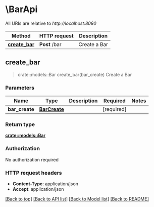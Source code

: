 # \BarApi

All URIs are relative to *http://localhost:8080*

Method | HTTP request | Description
------------- | ------------- | -------------
[**create_bar**](BarApi.md#create_bar) | **Post** /bar | Create a Bar



## create_bar

> crate::models::Bar create_bar(bar_create)
Create a Bar

### Parameters


Name | Type | Description  | Required | Notes
------------- | ------------- | ------------- | ------------- | -------------
**bar_create** | [**BarCreate**](BarCreate.md) |  | [required] |

### Return type

[**crate::models::Bar**](Bar.md)

### Authorization

No authorization required

### HTTP request headers

- **Content-Type**: application/json
- **Accept**: application/json

[[Back to top]](#) [[Back to API list]](../README.md#documentation-for-api-endpoints) [[Back to Model list]](../README.md#documentation-for-models) [[Back to README]](../README.md)

